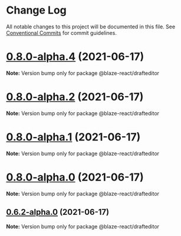 # Change Log

All notable changes to this project will be documented in this file.
See [Conventional Commits](https://conventionalcommits.org) for commit guidelines.

# [0.8.0-alpha.4](https://github.com/thebyte9/blaze-components-react/compare/v0.8.0-alpha.2...v0.8.0-alpha.4) (2021-06-17)

**Note:** Version bump only for package @blaze-react/drafteditor

# [0.8.0-alpha.2](https://github.com/thebyte9/blaze-components-react/compare/v0.8.0-alpha.1...v0.8.0-alpha.2) (2021-06-17)

**Note:** Version bump only for package @blaze-react/drafteditor

# [0.8.0-alpha.1](https://github.com/thebyte9/blaze-components-react/compare/v0.8.0-alpha.0...v0.8.0-alpha.1) (2021-06-17)

**Note:** Version bump only for package @blaze-react/drafteditor

# [0.8.0-alpha.0](https://github.com/thebyte9/blaze-components-react/compare/v0.6.2-alpha.0...v0.8.0-alpha.0) (2021-06-17)

**Note:** Version bump only for package @blaze-react/drafteditor

## [0.6.2-alpha.0](https://github.com/thebyte9/blaze-components-react/compare/v0.6.1...v0.6.2-alpha.0) (2021-06-17)

**Note:** Version bump only for package @blaze-react/drafteditor

